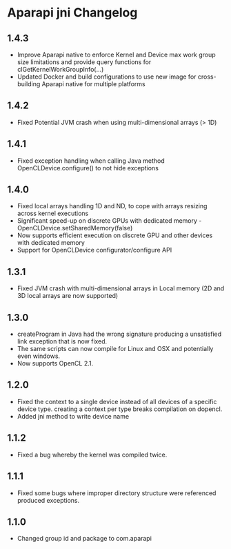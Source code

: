 # Aparapi jni Changelog

## 1.4.3

* Improve Aparapi native to enforce Kernel and Device max work group size limitations and provide query functions for clGetKernelWorkGroupInfo(...)
* Updated Docker and build configurations to use new image for cross-building Aparapi native for multiple platforms

## 1.4.2

* Fixed Potential JVM crash when using multi-dimensional arrays (> 1D)

## 1.4.1

* Fixed exception handling when calling Java method OpenCLDevice.configure() to not hide exceptions

## 1.4.0

* Fixed local arrays handling 1D and ND, to cope with arrays resizing across kernel executions
* Significant speed-up on discrete GPUs with dedicated memory - OpenCLDevice.setSharedMemory(false)
* Now supports efficient execution on discrete GPU and other devices with dedicated memory
* Support for OpenCLDevice configurator/configure API

## 1.3.1

* Fixed JVM crash with multi-dimensional arrays in Local memory (2D and 3D local arrays are now supported)

## 1.3.0

* createProgram in Java had the wrong signature producing a unsatisfied link exception that is now fixed.
* The same scripts can now compile for Linux and OSX and potentially even windows.
* Now supports OpenCL 2.1.

## 1.2.0

* Fixed the context to a single device instead of all devices of a specific device type. creating a context per type breaks compilation on dopencl.
* Added jni method to write device name

## 1.1.2

* Fixed a bug whereby the kernel was compiled twice.

## 1.1.1

* Fixed some bugs where improper directory structure were referenced produced exceptions.

## 1.1.0

* Changed group id and package to com.aparapi
